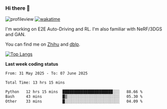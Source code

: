 ### Hi there 👋

![profileview](https://komarev.com/ghpvc/?username=bo233)
[![wakatime](https://wakatime.com/badge/user/018cb0e5-1559-4aa8-b3db-0d1aedf11b29.svg)](https://wakatime.com/@018cb0e5-1559-4aa8-b3db-0d1aedf11b29)

I'm working on E2E Auto-Driving and RL. 
I'm also familiar with NeRF/3DGS and GAN.

You can find me on [Zhihu](https://www.zhihu.com/people/bo233) and [dblp](https://dblp.org/pid/331/1520.html).

[![Top Langs](https://github-readme-stats.vercel.app/api/top-langs/?username=bo233&hide=html,css&layout=compact)](https://github.com/anuraghazra/github-readme-stats)

**Last week coding status**
<!--START_SECTION:waka-->

```txt
From: 31 May 2025 - To: 07 June 2025

Total Time: 13 hrs 15 mins

Python   12 hrs 15 mins  ██████████████████████░░░   88.66 %
Bash     43 mins         █▒░░░░░░░░░░░░░░░░░░░░░░░   05.30 %
Other    33 mins         █░░░░░░░░░░░░░░░░░░░░░░░░   04.09 %
```

<!--END_SECTION:waka-->
